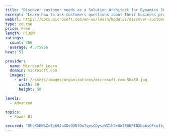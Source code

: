 ```yaml
---
title: "Discover customer needs as a Solution Architect for Dynamics 365 and Power Platform"
excerpt: "Learn how to ask customers questions about their business processes and feature requirements to create a viable solution."
webUrl: https://docs.microsoft.com/en-us/learn/modules/discover-customer-needs/
type: course
price: Free
length: PT36M
ratings:
  count: 466
  average: 4.675966
heat: 51

provider:
  name: Microsoft Learn
  domain: microsoft.com
  images:
    - url: /assets/images/organizations/microsoft.com-50x50.jpg
      width: 50
      height: 50

levels:
  - Advanced

topics:
  - Power BI

secured: "OhoXGEWSXmTp69JaXOeQDNfDwTqesCDyszWZ1hS+GWlED0PIBXbabsGFcw1b/7Qwl0gQ/BYX8BagWmriaT7gLA2Lv7ALyaC3N+1obZY0qBa/FGi4oro/ZT/s4/XLy6oYuucuOp0KwMZ6Q3AWZaMkc3n/QQMVX2GWK8UOPCtCWV/O3eIHXZMEYn8lflv4bp/bdmmjsvt3kxYInjPcDQinEO3s+koF3i0kCnllP7Pfvq53k1jse/UAT1oABIw9Bu61oOkbGfic4wwSaVAFNNCSeU8cxwFet/TxZh6bWBbzzXAX8sZEMvCI00zq4CZSd3lhi8xXb16P0OYoqy3PeDiqnYIiCllnk8WmJ0JrGhu0x2ulgaXxpfS1FgQTPPokp3KoPZR4gLuzgkF2msPnrl1xIt8Qxt+wRbbEsJQv1PV1GZY=;CNtoE3DRuAPYqnsldlOJsg=="
---
```


